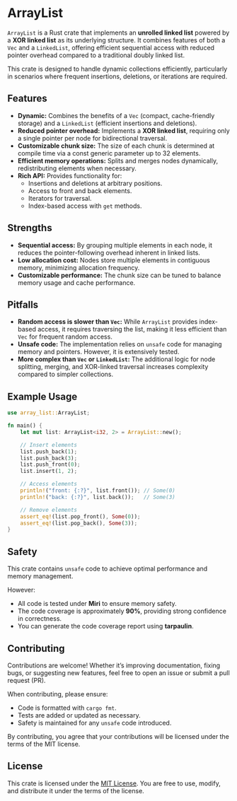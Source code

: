 # ArrayList

`ArrayList` is a Rust crate that implements an **unrolled linked list** powered by a **XOR linked list** as its underlying structure.
It combines features of both a `Vec` and a `LinkedList`, offering efficient sequential access with reduced pointer overhead compared
to a traditional doubly linked list.  

This crate is designed to handle dynamic collections efficiently, particularly in scenarios where frequent insertions, deletions,
or iterations are required.

## Features

- **Dynamic:** Combines the benefits of a `Vec` (compact, cache-friendly storage) and a `LinkedList` (efficient insertions and deletions).
- **Reduced pointer overhead:** Implements a **XOR linked list**, requiring only a single pointer per node for bidirectional traversal.
- **Customizable chunk size:** The size of each chunk is determined at compile time via a const generic parameter up to 32 elements.
- **Efficient memory operations:** Splits and merges nodes dynamically, redistributing elements when necessary.
- **Rich API:** Provides functionality for:
  - Insertions and deletions at arbitrary positions.
  - Access to front and back elements.
  - Iterators for traversal.
  - Index-based access with `get` methods.

## Strengths

- **Sequential access:** By grouping multiple elements in each node, it reduces the pointer-following overhead inherent in linked lists.
- **Low allocation cost:** Nodes store multiple elements in contiguous memory, minimizing allocation frequency.
- **Customizable performance:** The chunk size can be tuned to balance memory usage and cache performance.

## Pitfalls

- **Random access is slower than `Vec`:** While `ArrayList` provides index-based access, it requires traversing the list, making it less efficient than `Vec` for frequent random access.
- **Unsafe code:** The implementation relies on `unsafe` code for managing memory and pointers. However, it is extensively tested.
- **More complex than `Vec` or `LinkedList`:** The additional logic for node splitting, merging, and XOR-linked traversal increases complexity compared to simpler collections.

## Example Usage

```rust
use array_list::ArrayList;

fn main() {
    let mut list: ArrayList<i32, 2> = ArrayList::new();

    // Insert elements
    list.push_back(1);
    list.push_back(3);
    list.push_front(0);
    list.insert(1, 2);

    // Access elements
    println!("front: {:?}", list.front()); // Some(0)
    println!("back: {:?}", list.back());   // Some(3)

    // Remove elements
    assert_eq!(list.pop_front(), Some(0));
    assert_eq!(list.pop_back(), Some(3));
}
```

## Safety

This crate contains `unsafe` code to achieve optimal performance and memory management.

However:
- All code is tested under **Miri** to ensure memory safety.
- The code coverage is approximately **90%**, providing strong confidence in correctness.
- You can generate the code coverage report using **tarpaulin**.

## Contributing

Contributions are welcome!
Whether it’s improving documentation, fixing bugs, or suggesting new features, feel free to open an issue or submit a pull request (PR).  

When contributing, please ensure:
- Code is formatted with `cargo fmt`.
- Tests are added or updated as necessary.
- Safety is maintained for any `unsafe` code introduced.

By contributing, you agree that your contributions will be licensed under the terms of the MIT license.

## License

This crate is licensed under the [MIT License](LICENSE).
You are free to use, modify, and distribute it under the terms of the license.
